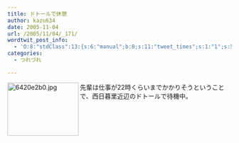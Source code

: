 ```yaml
---
title: ドトールで休憩
author: kazu634
date: 2005-11-04
url: /2005/11/04/_171/
wordtwit_post_info:
  - 'O:8:"stdClass":13:{s:6:"manual";b:0;s:11:"tweet_times";s:1:"1";s:5:"delay";s:1:"0";s:7:"enabled";s:1:"1";s:10:"separation";i:60;s:7:"version";s:3:"3.7";s:14:"tweet_template";b:0;s:6:"status";i:2;s:6:"result";a:0:{}s:13:"tweet_counter";i:2;s:13:"tweet_log_ids";a:1:{i:0;i:2153;}s:9:"hash_tags";a:0:{}s:8:"accounts";a:1:{i:0;s:7:"kazu634";}}'
categories:
  - つれづれ

---
```

<div class="section">
<p>
<img width="160" align="left" alt="6420e2b0.jpg" src="http://image.blog.livedoor.jp/simoom634/imgs/6/4/6420e2b0.jpg" height="120" border="0" class="pict" />先輩は仕事が22時くらいまでかかりそうということで、西日暮里近辺のドトールで待機中。
</p>
</div>